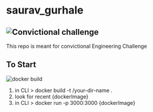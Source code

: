 # saurav_gurhale
## ![Convictional challenge](https://img.shields.io/badge/convictional-challenge-brightgreen.svg) 

This repo is meant for convictional Engineering Challenge 

## To Start

![docker build](https://img.shields.io/badge/docker-build-blue.svg) 

1) in CLI > docker build -t /your-dir-name .
2) look for recent {dockerImage} 
3) in CLI > docker run -p 3000:3000 {dockerImage}

